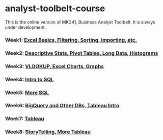 # analyst-toolbelt-course

This is the online version of MK341, Business Analyst Toolbelt. It is always under development.

### Week1: [Excel Basics, Filtering, Sorting, Importing, etc.](week1/Readme.md)

### Week2: [Descriptive Stats, Pivot Tables, Long Data, Histograms](week2/Readme.md)

### Week3: [VLOOKUP, Excel Charts, Graphs](week3/Readme.md)

### Week4: [Intro to SQL](week4/Readme.md)

### Week5: [More SQL](week5/Readme.md)

### Week6: [BigQuery and Other DBs, Tableau Intro](week6/Readme.md)

### Week7: [Tableau](week7/Readme.md)

### Week8: [StoryTelling, More Tableau](week8/Readme.md)
